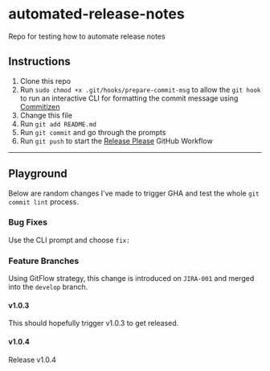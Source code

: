 # automated-release-notes

Repo for testing how to automate release notes

## Instructions

1. Clone this repo
2. Run `sudo chmod +x .git/hooks/prepare-commit-msg` to allow the `git hook` to run an interactive CLI for formatting the commit message using [Commitizen](http://commitizen.github.io/cz-cli/)
3. Change this file
4. Run `git add README.md`
5. Run `git commit` and go through the prompts
6. Run `git push` to start the [Release Please](https://github.com/googleapis/release-please) GitHub Workflow

---

## Playground

Below are random changes I've made to trigger GHA and test the whole `git commit lint` process.

### Bug Fixes

Use the CLI prompt and choose `fix:`

### Feature Branches

Using GitFlow strategy, this change is introduced on `JIRA-001` and merged into the `develop` branch.

#### v1.0.3

This should hopefully trigger v1.0.3 to get released.

#### v1.0.4

Release v1.0.4
